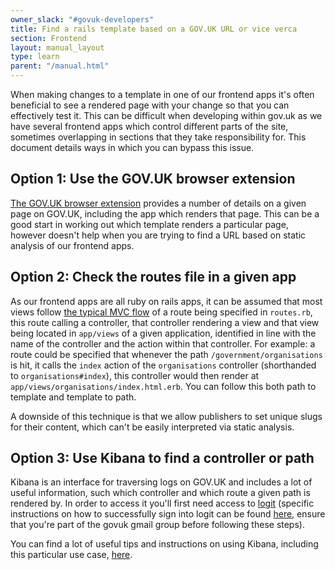 ```yaml
---
owner_slack: "#govuk-developers"
title: Find a rails template based on a GOV.UK URL or vice verca
section: Frontend
layout: manual_layout
type: learn
parent: "/manual.html"
---
```

When making changes to a template in one of our frontend apps it's often beneficial to see a rendered page with your change so that you can effectively test it. This can be difficult when developing within gov.uk as we have several frontend apps which control different parts of the site, sometimes overlapping in sections that they take responsibility for. This document details ways in which you can bypass this issue.

## Option 1: Use the GOV.UK browser extension

[The GOV.UK browser extension](https://github.com/alphagov/govuk-browser-extension) provides a number of details on a given page on GOV.UK, including the app which renders that page. This can be a good start in working out which template renders a particular page, however doesn't help when you are trying to find a URL based on static analysis of our frontend apps.

## Option 2: Check the routes file in a given app

As our frontend apps are all ruby on rails apps, it can be assumed that most views follow [the typical MVC flow](https://www.sitepoint.com/model-view-controller-mvc-architecture-rails/) of a route being specified in `routes.rb`, this route calling a controller, that controller rendering a view and that view being located in `app/views` of a given application, identified in line with the name of the controller and the action within that controller. For example: a route could be specified that whenever the path `/government/organisations` is hit, it calls the `index` action of the `organisations` controller (shorthanded to `organisations#index`), this controller would then render at `app/views/organisations/index.html.erb`. You can follow this both path to template and template to path.

A downside of this technique is that we allow publishers to set unique slugs for their content, which can't be easily interpreted via static analysis.

## Option 3: Use Kibana to find a controller or path

Kibana is an interface for traversing logs on GOV.UK and includes a lot of useful information, such which controller and which route a given path is rendered by. In order to access it you'll first need access to [logit](/manual/logit.html) (specific instructions on how to successfully sign into logit can be found [here](https://reliability-engineering.cloudapps.digital/logging.html#content), ensure that you're part of the govuk gmail group before following these steps).

You can find a lot of useful tips and instructions on using Kibana, including this particular use case, [here](/manual/kibana.html).

